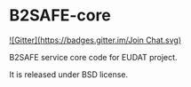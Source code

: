 B2SAFE-core
===========
[![Gitter](https://badges.gitter.im/Join Chat.svg)](https://gitter.im/samuell/B2SAFE-core?utm_source=badge&utm_medium=badge&utm_campaign=pr-badge&utm_content=badge)

B2SAFE service core code for EUDAT project.

It is released under BSD license.
